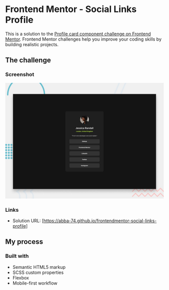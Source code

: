 # Frontend Mentor - Social Links Profile

This is a solution to the [Profile card component challenge on Frontend Mentor](https://www.frontendmentor.io/challenges/social-links-profile-UG32l9m6dQ). Frontend Mentor challenges help you improve your coding skills by building realistic projects.

## The challenge

### Screenshot

![](./design/desktop-preview.jpg)

### Links

- Solution URL: [https://abba-74.github.io/frontendmentor-social-links-profile]

## My process

### Built with

- Semantic HTML5 markup
- SCSS custom properties
- Flexbox
- Mobile-first workflow
